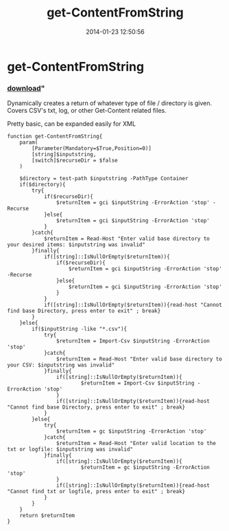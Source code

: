 ﻿---
pid:            4833
parent:         0
children:       
poster:         internetrush
title:          get-ContentFromString
date:           2014-01-23 12:50:56
format:         posh
---

# get-ContentFromString

### [download](4833.ps1)"

Dynamically creates a return of whatever type of file / directory is given. Covers CSV's txt, log, or other Get-Content related files. 

Pretty basic, can be expanded easily for XML

```posh
function get-ContentFromString{
	param(
		[Parameter(Mandatory=$True,Position=0)]
		[string]$inputstring, 
		[switch]$recurseDir = $false
	)
	
	$directory = test-path $inputstring -PathType Container
	if($directory){
		try{
			if($recurseDir){
				$returnItem = gci $inputString -ErrorAction 'stop' -Recurse
			}else{
				$returnItem = gci $inputString -ErrorAction 'stop' 	
			}
		}catch{
			$returnItem = Read-Host "Enter valid base directory to your desired items: $inputstring was invalid"
		}finally{
			if([string]::IsNullOrEmpty($returnItem)){
				if($recurseDir){
					$returnItem = gci $inputString -ErrorAction 'stop' -Recurse
				}else{
					$returnItem = gci $inputString -ErrorAction 'stop' 	
				}
			}
			if([string]::IsNullOrEmpty($returnItem)){read-host "Cannot find base Directory, press enter to exit" ; break}
		}
	}else{
		if($inputString -like "*.csv"){
			try{
				$returnItem = Import-Csv $inputString -ErrorAction 'stop'
			}catch{
				$returnItem = Read-Host "Enter valid base directory to your CSV: $inputstring was invalid"
			}finally{
				if([string]::IsNullOrEmpty($returnItem)){
						$returnItem = Import-Csv $inputString -ErrorAction 'stop'
				}
				if([string]::IsNullOrEmpty($returnItem)){read-host "Cannot find base Directory, press enter to exit" ; break}
			}
		}else{
			try{
				$returnItem = gc $inputString -ErrorAction 'stop'
			}catch{
				$returnItem = Read-Host "Enter valid location to the txt or logfile: $inputstring was invalid"
			}finally{
				if([string]::IsNullOrEmpty($returnItem)){
						$returnItem = gc $inputString -ErrorAction 'stop'
				}
				if([string]::IsNullOrEmpty($returnItem)){read-host "Cannot find txt or logfile, press enter to exit" ; break}
			}	
		}
	}
	return $returnItem
}

```
